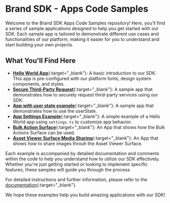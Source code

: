 # Brand SDK - Apps Code Samples

Welcome to the Brand SDK Apps Code Samples repository! Here, you'll find a series of sample applications designed to help you get started with our SDK. Each sample app is tailored to demonstrate different use cases and functionalities of our platform, making it easier for you to understand and start building your own projects.

## What You'll Find Here

-   [**Hello World App**](https://github.com/Frontify/sdk-apps-code-examples/tree/main/examples/hello-world){:target="_blank"}: A basic introduction to our SDK. This app is pre-configured with our platform fonts, design system components, and styles.
-   [**Secure Third-Party Request**](https://github.com/Frontify/sdk-apps-code-examples/tree/main/examples/secure-third-party-request){:target="_blank"}: A sample app that demonstrates how to securely request third-party services using our SDK.
-   [**App with user state example**](https://github.com/Frontify/sdk-apps-code-examples/tree/main/examples/app-with-state){:target="_blank"}: A sample app that demonstrates how to use the userState.
-   [**App Settings Example**](https://github.com/Frontify/sdk-apps-code-examples/tree/main/examples/app-settings){:target="_blank"}: A simple example of a Hello World app using `settings.ts` to customize app behavior.
-   [**Bulk Action Surface**](https://github.com/Frontify/sdk-apps-code-examples/tree/main/examples/bulk-actions-app){:target="_blank"}: An App that shows how the Bulk Actions Surface can be used.
-   [**Asset Viewer Surface Media Sharing**](https://github.com/Frontify/sdk-apps-code-examples/tree/main/examples/asset-viewer-social-media){:target="_blank"}: An App that shows how to share images throuh the Asset Viewer Surface.

Each example is accompanied by detailed documentation and comments within the code to help you understand how to utilize our SDK effectively. Whether you're just getting started or looking to implement specific features, these samples will guide you through the process.

For detailed instructions and further information, please refer to the [documentation](https://developer.frontify.com/){:target="_blank"}.

We hope these examples help you build amazing applications with our SDK!
